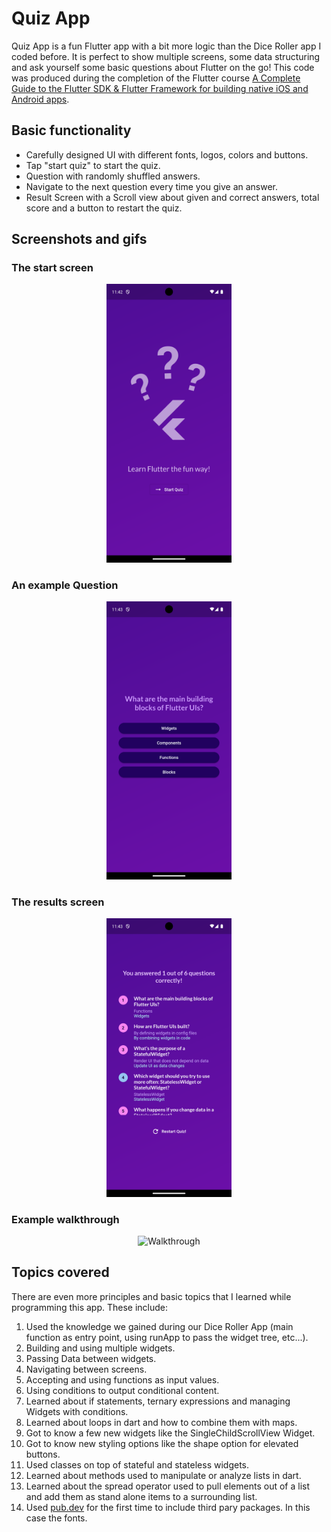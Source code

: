 # Quiz App

Quiz App is a fun Flutter app with a bit more logic than the Dice Roller app I coded before. It is perfect to show multiple screens, some data structuring and ask yourself some basic questions about Flutter on the go! This code was produced during the completion of the Flutter course [A Complete Guide to the Flutter SDK & Flutter Framework for building native iOS and Android apps](https://www.udemy.com/course/learn-flutter-dart-to-build-ios-android-apps/learn/lecture/37130436#overview).

## Basic functionality
    
- Carefully designed UI with different fonts, logos, colors and buttons.
- Tap "start quiz" to start the quiz.
- Question with randomly shuffled answers.
- Navigate to the next question every time you give an answer. 
- Result Screen with a Scroll view about given and correct answers, total score and a button to restart the quiz.

## Screenshots and gifs

### The start screen
<div align="center">
  <img src="start_screen.png" alt="Start Screen" width="200"/>
</div>

### An example Question
<div align="center">
  <img src="example_question.png" alt="Example Question" width="200"/>
</div>

### The results screen
<div align="center">
  <img src="results_screen.png" alt="Results Screen" width="200"/>
</div>

### Example walkthrough
<div align="center">
  <img src="animated_walkthrough.gif" alt="Walkthrough" width="200"/>
</div>

## Topics covered

There are even more principles and basic topics that I learned while programming this app. These include:

1. Used the knowledge we gained during our Dice Roller App (main function as entry point, using runApp to pass the widget tree, etc...).
2. Building and using multiple widgets.
3. Passing Data between widgets.
4. Navigating between screens.
5. Accepting and using functions as input values. 
6. Using conditions to output conditional content.
7. Learned about if statements, ternary expressions and managing Widgets with conditions.
8. Learned about loops in dart and how to combine them with maps.
9. Got to know a few new widgets like the SingleChildScrollView Widget.
10. Got to know new styling options like the shape option for elevated buttons.
11. Used classes on top of stateful and stateless widgets. 
12. Learned about methods used to manipulate or analyze lists in dart.
13. Learned about the spread operator used to pull elements out of a list and add them as stand alone items to a surrounding list.
14. Used [pub.dev](https://pub.dev/packages/google_fonts) for the first time to include third pary packages. In this case the fonts.

